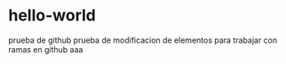 # hello-world
prueba de github
prueba de modificacion de elementos para trabajar con ramas en github
aaa
